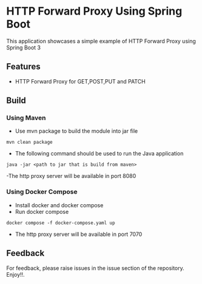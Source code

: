 # HTTP Forward Proxy Using Spring Boot

This application showcases a simple example of HTTP Forward Proxy using Spring Boot 3

## Features

- HTTP Forward Proxy for GET,POST,PUT and PATCH


## Build
### Using Maven

- Use mvn package to build the module into jar file
```shell
mvn clean package
```
- The following command should be used to run the Java application
```shell
java -jar <path to jar that is build from maven>
```

-The http proxy server will be available in port 8080

### Using Docker Compose
- Install docker and docker compose
- Run docker compose
```shell
docker compose -f docker-compose.yaml up
```
- The http proxy server will be available in port 7070

## Feedback

For feedback, please raise issues in the issue section of the repository. Enjoy!!.

